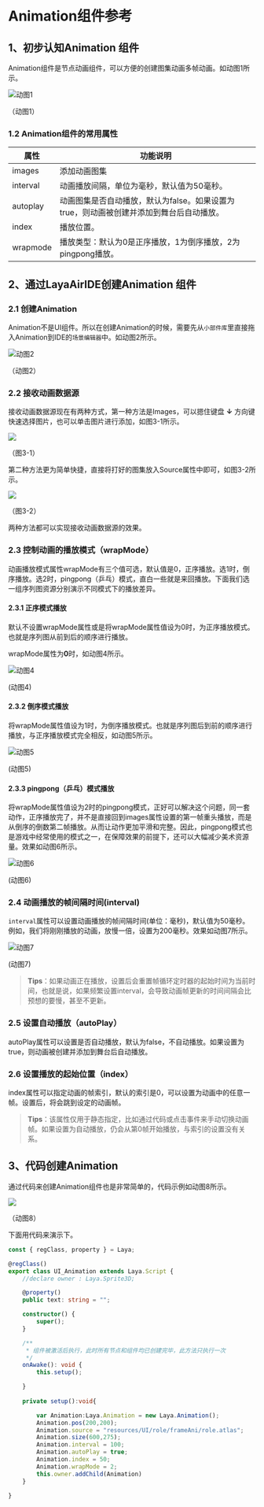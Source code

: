 # Animation组件参考



## 1、初步认知Animation 组件

Animation组件是节点动画组件，可以方便的创建图集动画多帧动画。如动图1所示。

![动图1](img/1.gif) 

（动图1）



[Animation API]:https://layaair.layabox.com/3.x/api/Chinese/index.html?version=3.0.0&type=Core&category=display&class=laya.display.Animation



### 1.2 Animation组件的常用属性

| 属性     | 功能说明                                                     |
| -------- | ------------------------------------------------------------ |
| images   | 添加动画图集                                                 |
| interval | 动画播放间隔，单位为毫秒，默认值为50毫秒。                   |
| autoplay | 动画图集是否自动播放，默认为false。如果设置为true，则动画被创建并添加到舞台后自动播放。 |
| index    | 播放位置。                                                   |
| wrapmode | 播放类型：默认为0是正序播放，1为倒序播放，2为pingpong播放。  |

## 2、通过LayaAirIDE创建Animation 组件

### 2.1 创建Animation

Animation不是UI组件。所以在创建Animation的时候，需要先从`小部件库`里直接拖入Animation到IDE的`场景编辑器`中。如动图2所示。

![动图2](img/2.gif) 

（动图2）



### 2.2 接收动画数据源

接收动画数据源现在有两种方式，第一种方法是Images，可以摁住键盘 **↓** 方向键快速选择图片，也可以单击图片进行添加，如图3-1所示。

![](img/3-1.png) 

（图3-1）

第二种方法更为简单快捷，直接将打好的图集放入Source属性中即可，如图3-2所示。

![](img/3-2.png) 

（图3-2）

两种方法都可以实现接收动画数据源的效果。

### 2.3 控制动画的播放模式（wrapMode）

动画播放模式属性wrapMode有三个值可选，默认值是0，正序播放。选1时，倒序播放。选2时，pingpong（乒乓）模式，直白一些就是来回播放。下面我们选一组序列图资源分别演示不同模式下的播放差异。

#### 2.3.1 正序模式播放

默认不设置wrapMode属性或是将wrapMode属性值设为0时，为正序播放模式。也就是序列图从前到后的顺序进行播放。

wrapMode属性为**0**时，如动图4所示。

![动图4](img/4.gif)  

(动图4)



#### 2.3.2 倒序模式播放

将wrapMode属性值设为1时，为倒序播放模式。也就是序列图后到前的顺序进行播放，与正序播放模式完全相反，如动图5所示。


![动图5](img/5.gif) 

(动图5)



#### 2.3.3 pingpong（乒乓）模式播放

将wrapMode属性值设为2时的pingpong模式，正好可以解决这个问题，同一套动作，正序播放完了，并不是直接回到images属性设置的第一帧重头播放，而是从倒序的倒数第二帧播放。从而让动作更加平滑和完整。因此，pingpong模式也是游戏中经常使用的模式之一，在保障效果的前提下，还可以大幅减少美术资源量。效果如动图6所示。

![动图6](img/6.gif) 

(动图6)



### 2.4  动画播放的帧间隔时间(interval)

`interval`属性可以设置动画播放的帧间隔时间(单位：毫秒)，默认值为50毫秒。例如，我们将刚刚播放的动画，放慢一倍，设置为200毫秒。效果如动图7所示。


![动图7](img/7.gif) 

(动图7)

> **Tips**：如果动画正在播放，设置后会重置帧循环定时器的起始时间为当前时间，也就是说，如果频繁设置interval，会导致动画帧更新的时间间隔会比预想的要慢，甚至不更新。



### 2.5 设置自动播放（autoPlay）

autoPlay属性可以设置是否自动播放，默认为false，不自动播放。如果设置为true，则动画被创建并添加到舞台后自动播放。



### 2.6 设置播放的起始位置（index）

index属性可以指定动画的帧索引，默认的索引是0，可以设置为动画中的任意一帧。设置后，将会跳到设定的动画帧。

> **Tips**：该属性仅用于静态指定，比如通过代码或点击事件来手动切换动画帧。如果设置为自动播放，仍会从第0帧开始播放，与索引的设置没有关系。



## 3、代码创建Animation

通过代码来创建Animation组件也是非常简单的，代码示例如动图8所示。

![](img/8.gif) 

（动图8）

下面用代码来演示下。

```typescript
const { regClass, property } = Laya;

@regClass()
export class UI_Animation extends Laya.Script {
    //declare owner : Laya.Sprite3D;

    @property()
    public text: string = "";

    constructor() {
        super();
    }

    /**
     * 组件被激活后执行，此时所有节点和组件均已创建完毕，此方法只执行一次
     */
    onAwake(): void {
        this.setup();

    }
    
	private setup():void{

        var Animation:Laya.Animation = new Laya.Animation();
        Animation.pos(200,200);
        Animation.source = "resources/UI/role/frameAni/role.atlas";
        Animation.size(600,275);
        Animation.interval = 100;
        Animation.autoPlay = true;
        Animation.index = 50;
        Animation.wrapMode = 2;
        this.owner.addChild(Animation)
    }

}

```

